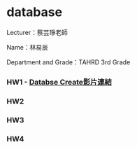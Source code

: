 # database
Lecturer：蔡芸琤老師

Name：林易辰

Department and Grade：TAHRD 3rd Grade

### HW1 - [Databse Create影片連結](https://youtu.be/MOpjxAwbDgw)


### HW2

### HW3

### HW4
